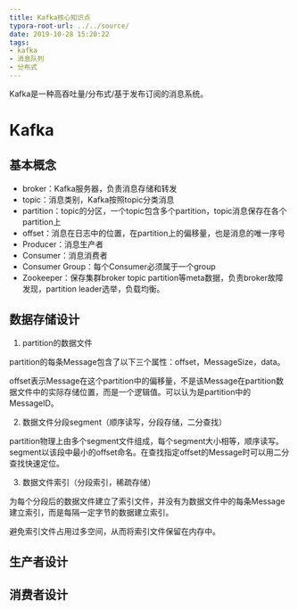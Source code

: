 ```yaml
---
title: Kafka核心知识点
typora-root-url: ../../source/
date: 2019-10-28 15:20:22
tags:
- kafka
- 消息队列
- 分布式
---
```




Kafka是一种高吞吐量/分布式/基于发布订阅的消息系统。

# Kafka

## 基本概念

- broker：Kafka服务器，负责消息存储和转发
- topic：消息类别，Kafka按照topic分类消息
- partition：topic的分区，一个topic包含多个partition，topic消息保存在各个partition上
- offset：消息在日志中的位置，在partition上的偏移量，也是消息的唯一序号
- Producer：消息生产者
- Consumer：消息消费者
- Consumer Group：每个Consumer必须属于一个group
- Zookeeper：保存集群broker topic partition等meta数据，负责broker故障发现，partition leader选举，负载均衡。

## 数据存储设计

1. partition的数据文件

partition的每条Message包含了以下三个属性：offset，MessageSize，data。

offset表示Message在这个partition中的偏移量，不是该Message在partition数据文件中的实际存储位置，而是一个逻辑值。可以认为是partition中的MessageID。

2. 数据文件分段segment（顺序读写，分段存储，二分查找）

partition物理上由多个segment文件组成，每个segment大小相等，顺序读写。segment以该段中最小的offset命名。在查找指定offset的Message时可以用二分查找快速定位。

3. 数据文件索引（分段索引，稀疏存储）

为每个分段后的数据文件建立了索引文件，并没有为数据文件中的每条Message建立索引，而是每隔一定字节的数据建立索引。

避免索引文件占用过多空间，从而将索引文件保留在内存中。

## 生产者设计



## 消费者设计



